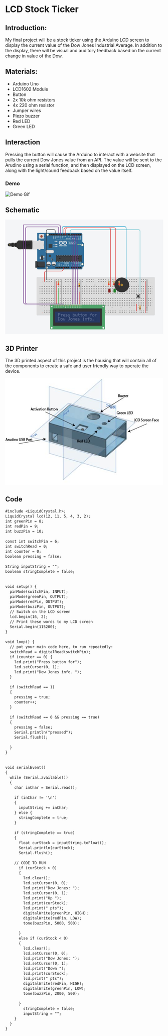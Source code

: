 # LCD Stock Ticker
## Introduction:
My final project will be a stock ticker using the Arduino LCD screen to display the current value of the Dow Jones Industrial Average. In addition to the display, there will be visual and auditory feedback based on the current change in value of the Dow. 

## Materials:
- Arduino Uno
- LCD1602 Module
- Button 
- 2x 10k ohm resistors
- 4x 220 ohm resistor
- Jumper wires
- Piezo buzzer
- Red LED
- Green LED

## Interaction
Pressing the button will cause the Arduino to interact with a website that pulls the current Dow Jones value from an API. The value will be sent to the Arudino using a serial function, and then displayed on the LCD screen, along with the light/sound feedback based on the value itself. 

### Demo
![Demo Gif](https://github.com/jfeinberg32/Physical-Computing/blob/master/finalDemov2.gif)

## Schematic 
![Circuit Schematic](https://github.com/jfeinberg32/Physical-Computing/blob/master/finalSchematic.JPG)

## 3D Printer
The 3D printed aspect of this project is the housing that will contain all of the components to create a safe and user friendly way to operate the device.

![Circuit Housing](https://github.com/jfeinberg32/Physical-Computing/blob/master/finalHousingLabeled.jpg)

## Code
~~~
#include <LiquidCrystal.h>;
LiquidCrystal lcd(12, 11, 5, 4, 3, 2);
int greenPin = 8;
int redPin = 9;
int buzzPin = 10;

const int switchPin = 6;
int switchRead = 0;
int counter = 0;
boolean pressing = false;

String inputString = "";
boolean stringComplete = false;


void setup() {
  pinMode(switchPin, INPUT);
  pinMode(greenPin, OUTPUT);
  pinMode(redPin, OUTPUT);
  pinMode(buzzPin, OUTPUT);
  // Switch on the LCD screen
  lcd.begin(16, 2);
  // Print these words to my LCD screen
  Serial.begin(115200);
}

void loop() {
  // put your main code here, to run repeatedly:
  switchRead = digitalRead(switchPin);
  if (counter == 0) {
    lcd.print("Press button for");
    lcd.setCursor(0, 1);
    lcd.print("Dow Jones info. ");
  }

  if (switchRead == 1)
  {
    pressing = true;
    counter++;
  }

  if (switchRead == 0 && pressing == true)
  {
    pressing = false;
    Serial.println("pressed");
    Serial.flush();

  }
}


void serialEvent()
{
  while (Serial.available())
  {
    char inChar = Serial.read();

    if (inChar != '\n')
    {
      inputString += inChar;
    } else {
      stringComplete = true;
    }

    if (stringComplete == true)
    {
      float curStock = inputString.toFloat();
      Serial.println(curStock);
      Serial.flush();

    // CODE TO RUN
      if (curStock > 0)
      {
        lcd.clear();
        lcd.setCursor(0, 0);
        lcd.print("Dow Jones: ");
        lcd.setCursor(0, 1);
        lcd.print("Up ");
        lcd.print(curStock);
        lcd.print(" pts");
        digitalWrite(greenPin, HIGH);
        digitalWrite(redPin, LOW);
        tone(buzzPin, 5000, 500);

      }
      else if (curStock < 0)
      {
        lcd.clear();
        lcd.setCursor(0, 0);
        lcd.print("Dow Jones: ");
        lcd.setCursor(0, 1);
        lcd.print("Down ");
        lcd.print(curStock);
        lcd.print(" pts");
        digitalWrite(redPin, HIGH);
        digitalWrite(greenPin, LOW);
        tone(buzzPin, 2000, 500);

      }
        stringComplete = false;
        inputString = "";
    }
  }
}
~~~ 
